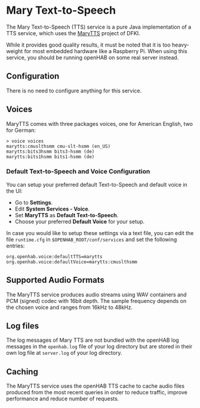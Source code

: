 # Mary Text-to-Speech

The Mary Text-to-Speech (TTS) service is a pure Java implementation of a TTS service, which uses the [MaryTTS](http://mary.dfki.de/) project of DFKI.

While it provides good quality results, it must be noted that it is too heavy-weight for most embedded hardware like a Raspberry Pi. When using this service, you should be running openHAB on some real server instead.

## Configuration

There is no need to configure anything for this service.

## Voices

MaryTTS comes with three packages voices, one for American English, two for German:

```
> voice voices
marytts:cmuslthsmm cmu-slt-hsmm (en_US)
marytts:bits3hsmm bits3-hsmm (de)
marytts:bits1hsmm bits1-hsmm (de)
```

### Default Text-to-Speech and Voice Configuration

You can setup your preferred default Text-to-Speech and default voice in the UI:

* Go to **Settings**.
* Edit **System Services - Voice**.
* Set **MaryTTS** as **Default Text-to-Speech**.
* Choose your preferred **Default Voice** for your setup.

In case you would like to setup these settings via a text file, you can edit the file `runtime.cfg` in `$OPENHAB_ROOT/conf/services` and set the following entries:

```
org.openhab.voice:defaultTTS=marytts
org.openhab.voice:defaultVoice=marytts:cmuslthsmm
```

## Supported Audio Formats

The MaryTTS service produces audio streams using WAV containers and PCM (signed) codec with 16bit depth.
The sample frequency depends on the chosen voice and ranges from 16kHz to 48kHz.

## Log files

The log messages of Mary TTS are not bundled with the openHAB log messages in the `openhab.log` file of your log directory but are stored in their own log file at `server.log` of your log directory.

## Caching

The MaryTTS service uses the openHAB TTS cache to cache audio files produced from the most recent queries in order to reduce traffic, improve performance and reduce number of requests.


